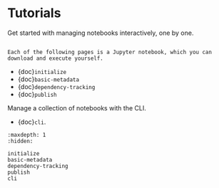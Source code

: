 # Tutorials

Get started with managing notebooks interactively, one by one.

```{note}

Each of the following pages is a Jupyter notebook, which you can download and execute yourself.

```

- {doc}`initialize`
- {doc}`basic-metadata`
- {doc}`dependency-tracking`
- {doc}`publish`

Manage a collection of notebooks with the CLI.

- {doc}`cli`.

```{toctree}
:maxdepth: 1
:hidden:

initialize
basic-metadata
dependency-tracking
publish
cli
```
